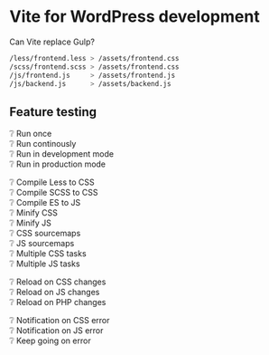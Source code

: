 # Vite for WordPress development

Can Vite replace Gulp?

```sh
/less/frontend.less > /assets/frontend.css
/scss/frontend.scss > /assets/frontend.css
/js/frontend.js     > /assets/frontend.js
/js/backend.js      > /assets/backend.js
```

## Feature testing

:grey_question: Run once\
:grey_question: Run continously\
:grey_question: Run in development mode\
:grey_question: Run in production mode

:grey_question: Compile Less to CSS\
:grey_question: Compile SCSS to CSS\
:grey_question: Compile ES to JS\
:grey_question: Minify CSS\
:grey_question: Minify JS\
:grey_question: CSS sourcemaps\
:grey_question: JS sourcemaps\
:grey_question: Multiple CSS tasks\
:grey_question: Multiple JS tasks

:grey_question: Reload on CSS changes\
:grey_question: Reload on JS changes\
:grey_question: Reload on PHP changes

:grey_question: Notification on CSS error\
:grey_question: Notification on JS error\
:grey_question: Keep going on error

<!-- :grey_question: -->
<!-- :x: -->
<!-- :heavy_check_mark: -->